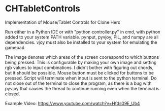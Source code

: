 # CHTabletControls
Implementation of Mouse/Tablet Controls for Clone Hero


Run either in a Python IDE or with "python controller.py" in cmd, with python added to your system PATH variable. 
pynput, pyvjoy, PIL, and numpy are all dependencies. 
vjoy must also be installed to your system for emulating the gamepad. 

The image denotes which areas of the screen coorespond to which buttons being pressed. This is configurable by making your own image and setting rgb values to input combinations. I didn't bother with figuring out chords, but it should be possible. 
Mouse button must be clicked for buttons to be pressed. 
Script will terminate when input is sent to the python terminal. Do not close out of the terminal to close the program, as there is a bug with pyvjoy that causes the thread to continue running even when the terminal is closed. 

Example Video:
https://www.youtube.com/watch?v=Hfds09E_Ub4
